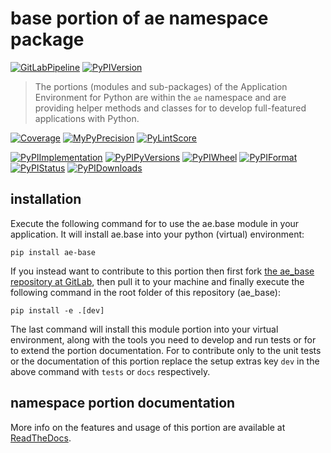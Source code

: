 <!--
  THIS FILE IS EXCLUSIVELY MAINTAINED IN THE NAMESPACE ROOT PACKAGE. CHANGES HAVE TO BE DONE THERE.
  All changes will be deployed automatically to all the portions of this namespace package.
-->
# base portion of ae namespace package

[![GitLabPipeline](https://img.shields.io/gitlab/pipeline/ae-group/ae_base/master?logo=python)](
    https://gitlab.com/ae-group/ae_base)
[![PyPIVersion](https://img.shields.io/pypi/v/ae_base)](
    https://pypi.org/project/ae-base/#history)

>The portions (modules and sub-packages) of the Application Environment for Python are within
the `ae` namespace and are providing helper methods and classes for to develop
full-featured applications with Python.

[![Coverage](https://ae-group.gitlab.io/ae_base/coverage.svg)](
    https://ae-group.gitlab.io/ae_base/coverage/ae_base_py.html)
[![MyPyPrecision](https://ae-group.gitlab.io/ae_base/mypy.svg)](
    https://ae-group.gitlab.io/ae_base/lineprecision.txt)
[![PyLintScore](https://ae-group.gitlab.io/ae_base/pylint.svg)](
    https://ae-group.gitlab.io/ae_base/pylint.log)

[![PyPIImplementation](https://img.shields.io/pypi/implementation/ae_base)](
    https://pypi.org/project/ae-base/)
[![PyPIPyVersions](https://img.shields.io/pypi/pyversions/ae_base)](
    https://pypi.org/project/ae-base/)
[![PyPIWheel](https://img.shields.io/pypi/wheel/ae_base)](
    https://pypi.org/project/ae-base/)
[![PyPIFormat](https://img.shields.io/pypi/format/ae_base)](
    https://pypi.org/project/ae-base/)
[![PyPIStatus](https://img.shields.io/pypi/status/ae_base)](
    https://libraries.io/pypi/ae-base)
[![PyPIDownloads](https://img.shields.io/pypi/dm/ae_base)](
    https://pypi.org/project/ae-base/#files)


## installation


Execute the following command for to use the ae.base module in your
application. It will install ae.base into your python (virtual) environment:
 
```shell script
pip install ae-base
```

If you instead want to contribute to this portion then first fork
[the ae_base repository at GitLab](https://gitlab.com/ae-group/ae_base "ae.base code repository"),
then pull it to your machine and finally execute the following command in the root folder
of this repository (ae_base):

```shell script
pip install -e .[dev]
```

The last command will install this module portion into your virtual environment, along with
the tools you need to develop and run tests or for to extend the portion documentation.
For to contribute only to the unit tests or the documentation of this portion replace
the setup extras key `dev` in the above command with `tests` or `docs` respectively.


## namespace portion documentation

More info on the features and usage of this portion are available at
[ReadTheDocs](https://ae.readthedocs.io/en/latest/_autosummary/ae.base.html#module-ae.base
"ae_base documentation").

<!-- Common files version 0.1.61 deployed version 0.1.0 (with 0.1.61)
     to https://gitlab.com/ae-group as ae_base module as well as
     to https://ae-group.gitlab.io with CI check results as well as
     to https://pypi.org/project/ae-base as namespace portion ae-base.
-->
